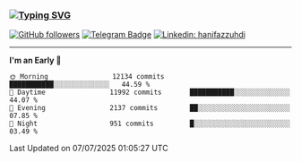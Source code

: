### [![Typing SVG](https://readme-typing-svg.herokuapp.com?font=lato&size=22&lines=Hi+There+👋)](https://git.io/typing-svg) 

[![GitHub followers](https://img.shields.io/github/followers/hanifazzuhdi?label=Follow&style=social)](https://github.com/hanifazzuhdi/?tab=follow) 
[![Telegram Badge](https://img.shields.io/badge/-hanif0198-blue?style=social&logo=telegram&link=https://www.t.me/hanif0198/)](https://www.t.me/hanif0198/) 
[![Linkedin: hanifazzuhdi](https://img.shields.io/badge/-hanifazzuhdi-blue?style=flat-square&logo=Linkedin&logoColor=white&link=https://www.linkedin.com/in/hanif-az-zuhdi-69688019b/)](https://www.linkedin.com/in/hanif-az-zuhdi-69688019b/) 

<hr/>

<!--START_SECTION:waka-->
**I'm an Early 🐤** 

```text
🌞 Morning                12134 commits       ███████████░░░░░░░░░░░░░░   44.59 % 
🌆 Daytime                11992 commits       ███████████░░░░░░░░░░░░░░   44.07 % 
🌃 Evening                2137 commits        ██░░░░░░░░░░░░░░░░░░░░░░░   07.85 % 
🌙 Night                  951 commits         █░░░░░░░░░░░░░░░░░░░░░░░░   03.49 % 
```



 Last Updated on 07/07/2025 01:05:27 UTC
<!--END_SECTION:waka-->
